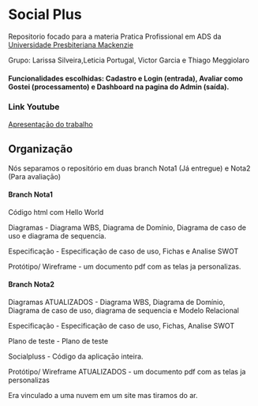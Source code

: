 # Social Plus

Repositorio focado para a materia Pratica Profissional em ADS da [Universidade Presbiteriana Mackenzie](https://www.mackenzie.br)

Grupo: Larissa Silveira,Leticia Portugal, Victor Garcia e Thiago Meggiolaro

#### Funcionalidades escolhidas: Cadastro e Login (entrada), Avaliar como Gostei (processamento) e Dashboard na pagina do Admin (saída).

### Link Youtube 
[Apresentaçāo do trabalho](https://youtu.be/X5aXMFFqTKM)

## Organização 

Nós separamos o repositório em  duas branch Nota1 (Já entregue) e Nota2 (Para avaliaçāo)

 #### Branch Nota1 
Código html com Hello World

Diagramas - Diagrama WBS, Diagrama de Domínio, Diagrama de caso de uso e diagrama de sequencia. 

Especificação - Especificação de caso de uso, Fichas e Analise SWOT

Protótipo/ Wireframe - um documento pdf com as telas ja personalizas. 

 #### Branch Nota2 


Diagramas ATUALIZADOS -  Diagrama WBS, Diagrama de Domínio, Diagrama de caso de uso, diagrama de sequencia e Modelo Relacional 

Especificação - Especificação de caso de uso, Fichas, Analise SWOT 

Plano de teste - Plano de teste 

Socialpluss - Código da aplicaçāo inteira. 

Protótipo/ Wireframe ATUALIZADOS - um documento pdf com as telas ja personalizas


Era vinculado a uma nuvem em um site mas tiramos do ar.
